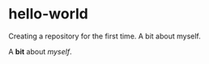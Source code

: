 # hello-world
Creating a repository for the first time.
A bit about myself.

A **bit** about *myself*.
